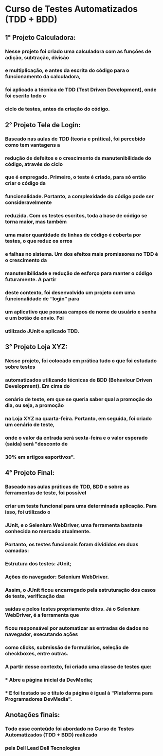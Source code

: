# Curso de Testes Automatizados (TDD + BDD)

## 1° Projeto Calculadora:

### Nesse projeto foi criado uma calculadora com as funções de adição, subtração, divisão 
### e multiplicação, e antes da escrita do código para o funcionamento da calculadora, 
### foi aplicado a técnica de TDD (Test Driven Development), onde foi escrito todo o 
### ciclo de testes, antes da criação do código.

## 2° Projeto Tela de Login:

### Baseado nas aulas de TDD (teoria e prática), foi percebido como tem vantagens a 
### redução de defeitos e o crescimento da manutenibilidade do código, através do ciclo 
### que é empregado. Primeiro, o teste é criado, para só então criar o código da 
### funcionalidade. Portanto, a complexidade do código pode ser consideravelmente
### reduzida. Com os testes escritos, toda a base de código se torna maior, mas também 
### uma maior quantidade de linhas de código é coberta por testes, o que reduz os erros 
### e falhas no sistema. Um dos efeitos mais promissores no TDD é o crescimento da 
### manutenibilidade e redução de esforço para manter o código futuramente. A partir 
### deste contexto, foi desenvolvido um projeto com uma funcionalidade de “login” para 
### um aplicativo que possua campos de nome de usuário e senha e um botão de envio. Foi 
### utilizado JUnit e aplicado TDD.

## 3° Projeto Loja XYZ:

### Nesse projeto, foi colocado em prática tudo o que foi estudado sobre testes 
### automatizados utilizando técnicas de BDD (Behaviour Driven Development). Em cima do 
### cenário de teste, em que se queria saber qual a promoção do dia, ou seja, a promoção 
### na Loja XYZ na quarta-feira. Portanto, em seguida, foi criado um cenário de teste, 
### onde o valor da entrada será sexta-feira e o valor esperado (saída) será "desconto de 
### 30% em artigos esportivos".

## 4° Projeto Final:

### Baseado nas aulas práticas de TDD, BDD e sobre as ferramentas de teste, foi possível 
### criar um teste funcional para uma determinada aplicação. Para isso, foi utilizado o 
### JUnit, e o Selenium WebDriver, uma ferramenta bastante conhecida no mercado atualmente. 
### Portanto, os testes funcionais foram divididos em duas camadas:
### Estrutura dos testes: JUnit;
### Ações do navegador: Selenium WebDriver.
### Assim, o JUnit ficou encarregado pela estruturação dos casos de teste, verificação das 
### saídas e pelos testes propriamente ditos. Já o Selenium WebDriver, é a ferramenta que 
### ficou responsável por automatizar as entradas de dados no navegador, executando ações 
### como clicks, submissão de formulários, seleção de checkboxes, entre outras.
### A partir desse contexto, foi criado uma classe de testes que:
### * Abre a página inicial da DevMedia;
### * E foi testado se o título da página é igual à "Plataforma para Programadores DevMedia".

## Anotações finais:

### Todo esse conteúdo foi abordado no Curso de Testes Automatizados (TDD + BDD) realizado 
### pela Dell Lead Dell Tecnologies
